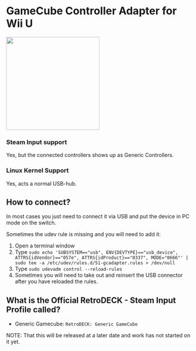 # GameCube Controller Adapter for Wii U

<img src="../../../wiki_images/controllers/wiiu-gcpad-adapter.png" width="250">

### Steam Input support
Yes, but the connected controllers shows up as Generic Controllers.

### Linux Kernel Support
Yes, acts a normal USB-hub.

## How to connect?

In most cases you just need to connect it via USB and put the device in PC mode on the switch.

Sometimes the udev rule is missing and you will need to add it:

1. Open a terminal window
2. Type  `sudo echo 'SUBSYSTEM=="usb", ENV{DEVTYPE}=="usb_device", ATTRS{idVendor}=="057e", ATTRS{idProduct}=="0337", MODE="0666"' | sudo tee -a /etc/udev/rules.d/51-gcadapter.rules > /dev/null`
3. Type  `sudo udevadm control --reload-rules`
4. Sometimes you will need to take out and reinsert the USB connector after you have reloaded the rules.

## What is the Official RetroDECK - Steam Input Profile called?

- Generic Gamecube: `RetroDECK: Generic GameCube`

NOTE: That this will be released at a later date and work has not started on it yet.
